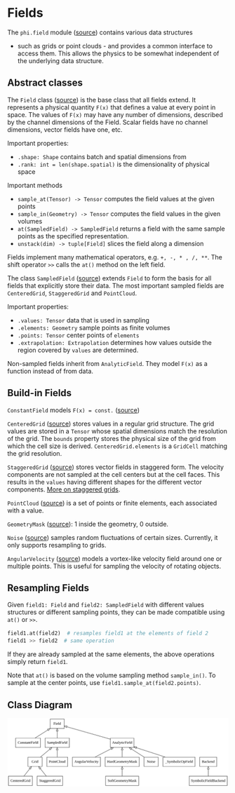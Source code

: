 # Fields

The `phi.field` module ([source](../phi/field/)) contains various data structures 
- such as grids or point clouds - 
and provides a common interface to access them.
This allows the physics to be somewhat independent of the underlying data structure.


## Abstract classes

The `Field` class ([source](../phi/field/_field.py)) is the base class that all fields extend.
It represents a physical quantity `F(x)` that defines a value at every point in space.
The values of `F(x)` may have any number of dimensions, described by the channel dimensions of the Field.
Scalar fields have no channel dimensions, vector fields have one, etc.

Important properties:

* `.shape: Shape` contains batch and spatial dimensions from 
* `.rank: int = len(shape.spatial)` is the dimensionality of physical space

Important methods

* `sample_at(Tensor) -> Tensor` computes the field values at the given points
* `sample_in(Geometry) -> Tensor` computes the field values in the given volumes
* `at(SampledField) -> SampledField` returns a field with the same sample points as the specified representation.
* `unstack(dim) -> tuple[Field]` slices the field along a dimension

Fields implement many mathematical operators, e.g. `+, -, * , /, **`.
The shift operator `>>` calls the `at()` method on the left field.

The class `SampledField` ([source](../phi/field/_field.py)) extends `Field` to form the basis for all fields that explicitly store their data.
The most important sampled fields are `CenteredGrid`, `StaggeredGrid` and `PointCloud`.

Important properties:

* `.values: Tensor` data that is used in sampling
* `.elements: Geometry` sample points as finite volumes
* `.points: Tensor` center points of `elements`
* `.extrapolation: Extrapolation` determines how values outside the region covered by `values` are determined.

Non-sampled fields inherit from `AnalyticField`.
They model `F(x)` as a function instead of from data.


## Build-in Fields

`ConstantField` models `F(x) = const.`
([source](../phi/field/_constant.py))

`CenteredGrid` ([source](../phi/field/_grid.py)) stores values in a regular grid structure.
The grid values are stored in a `Tensor` whose spatial dimensions match the resolution of the grid.
The `bounds` property stores the physical size of the grid from which the cell size is derived.
`CenteredGrid.elements` is a `GridCell` matching the grid resolution.

`StaggeredGrid` ([source](../phi/field/_grid.py))
stores vector fields in staggered form.
The velocity components are not sampled at the cell centers but at the cell faces.
This results in the `values` having different shapes for the different vector components.
[More on staggered grids](./Staggered_Grids.md).

`PointCloud` ([source](../phi/field/_point_cloud.py))
is a set of points or finite elements, each associated with a value.

`GeometryMask` ([source](../phi/field/_mask.py)):
1 inside the geometry, 0 outside.

`Noise` ([source](../phi/field/_noise.py))
samples random fluctuations of certain sizes.
Currently, it only supports resampling to grids.

`AngularVelocity` ([source](../phi/field/_angular_velocity.py))
models a vortex-like velocity field around one or multiple points.
This is useful for sampling the velocity of rotating objects.


## Resampling Fields

Given `field1: Field` and `field2: SampledField` with different values structures or different sampling points, they can be made compatible using `at()` or `>>`.

```python
field1.at(field2)  # resamples field1 at the elements of field 2
field1 >> field2  # same operation
```

If they are already sampled at the same elements, the above operations simply return `field1`.

Note that `at()` is based on the volume sampling method `sample_in()`.
To sample at the center points, use `field1.sample_at(field2.points)`.


## Class Diagram

![alt text](./figures/classes_phi.field.svg)